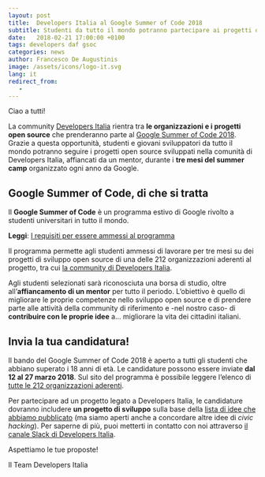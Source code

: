 ```yaml
---
layout: post
title:  Developers Italia al Google Summer of Code 2018
subtitle: Studenti da tutto il mondo potranno partecipare ai progetti open source di Developers Italia. Scopri come partecipare
date:   2018-02-21 17:00:00 +0100
tags: developers daf gsoc
categories: news
author: Francesco De Augustinis
image: /assets/icons/logo-it.svg
lang: it
redirect_from:
   -
---
```


Ciao a tutti!

La community [Developers Italia](https://developers.italia.it/) rientra tra **le organizzazioni e i progetti open source** che prenderanno parte al [Google Summer of Code 2018](https://summerofcode.withgoogle.com/). Grazie a questa opportunità, studenti e giovani sviluppatori da tutto il mondo potranno seguire i progetti open source sviluppati nella comunità di Developers Italia, affiancati da un mentor, durante i **tre mesi del summer camp** organizzato ogni anno da Google.

## Google Summer of Code, di che si tratta

Il **Google Summer of Code** è un programma estivo di Google rivolto a studenti universitari in tutto il mondo.

**Leggi**: [I requisiti per essere ammessi al programma](https://summerofcode.withgoogle.com/terms/student)

Il programma permette agli studenti ammessi di lavorare per tre mesi su dei progetti di sviluppo open source di una delle 212 organizzazioni aderenti al progetto, tra cui [la community di Developers Italia](https://summerofcode.withgoogle.com/organizations/6723597649838080/).

Agli studenti selezionati sarà riconosciuta una borsa di studio, oltre all’**affiancamento di un mentor** per tutto il periodo. L’obiettivo è quello di migliorare le proprie competenze nello sviluppo open source e di prendere parte alle attività della community di riferimento e -nel nostro caso- di **contribuire con le proprie idee** a... migliorare la vita dei cittadini italiani.

## Invia la tua candidatura!

Il bando del Google Summer of Code 2018 è aperto a tutti gli studenti che abbiano superato i 18 anni di età. Le candidature possono essere inviate **dal 12 al 27 marzo 2018**. Sul sito del programma è possibile leggere l’elenco di [tutte le 212 organizzazioni aderenti](https://summerofcode.withgoogle.com/organizations/).

Per partecipare ad un progetto legato a Developers Italia, le candidature dovranno includere **un progetto di sviluppo** sulla base della [lista di idee che abbiamo pubblicato](https://developers.italia.it/en/gsoc-ideas/) (ma siamo aperti anche a concordare altre idee di *civic hacking*). Per saperne di più, puoi metterti in contatto con noi attraverso [il canale Slack di Developers Italia](https://slack.developers.italia.it/).

Aspettiamo le tue proposte!

Il Team Developers Italia

